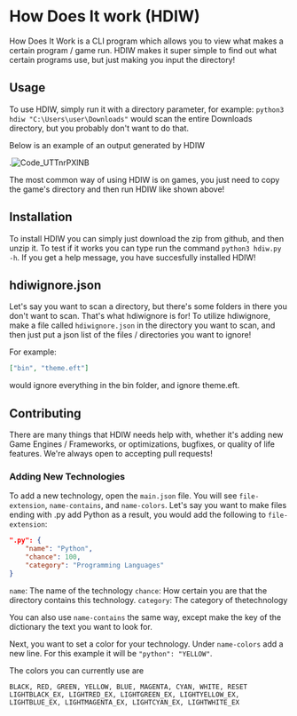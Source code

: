 # How Does It work (HDIW)

How Does It Work is a CLI program which allows you to view what makes a certain program / game run. HDIW makes it super simple to find out what certain programs use, but just making you input the directory!

## Usage

To use HDIW, simply run it with a directory parameter, for example: `python3 hdiw "C:\Users\user\Downloads"` would scan the entire Downloads directory, but you probably don't want to do that.

Below is an example of an output generated by HDIW

.![Code_UTTnrPXlNB](https://i.imgur.com/7Jdq5l8.png)

The most common way of using HDIW is on games, you just need to copy the game's directory and then run HDIW like shown above!

## Installation

To install HDIW you can simply just download the zip from github, and then unzip it. To test if it works you can type run the command `python3 hdiw.py -h`. If you get a help message, you have succesfully installed HDIW!

## hdiwignore.json

Let's say you want to scan a directory, but there's some folders in there you don't want to scan. That's what hdiwignore is for! To utilize hdiwignore, make a file called `hdiwignore.json` in the directory you want to scan, and then just put a json list of the files / directories you want to ignore!

For example:

```json
["bin", "theme.eft"]
```

would ignore everything in the bin folder, and ignore theme.eft.

## Contributing

There are many things that HDIW needs help with, whether it's adding new Game Engines / Frameworks, or optimizations, bugfixes, or quality of life features. We're always open to accepting pull requests!

### Adding New Technologies

To add a new technology, open the `main.json` file. You will see `file-extension`, `name-contains`, and `name-colors`. Let's say you want to make files ending with .py add Python as a result, you would add the following to `file-extension`:

```json
".py": {
	"name": "Python",
	"chance": 100,
	"category": "Programming Languages"
}
```

`name`: The name of the technology
`chance`: How certain you are that the directory contains this technology.
`category`: The category of thetechnology

You can also use `name-contains` the same way, except make the key of the dictionary the text you want to look for.

Next, you want to set a color for your technology. Under `name-colors` add a new line. For this example it will be `"python": "YELLOW"`.

The colors you can currently use are

```
BLACK, RED, GREEN, YELLOW, BLUE, MAGENTA, CYAN, WHITE, RESET
LIGHTBLACK_EX, LIGHTRED_EX, LIGHTGREEN_EX, LIGHTYELLOW_EX, LIGHTBLUE_EX, LIGHTMAGENTA_EX, LIGHTCYAN_EX, LIGHTWHITE_EX
```
